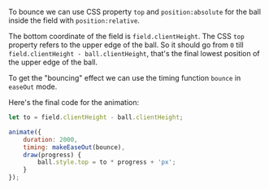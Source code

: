 To bounce we can use CSS property `top` and `position:absolute` for the ball inside the field with `position:relative`.

The bottom coordinate of the field is `field.clientHeight`. The CSS `top` property refers to the upper edge of the ball. So it should go from `0` till `field.clientHeight - ball.clientHeight`, that's the final lowest position of the upper edge of the ball.

To get the "bouncing" effect we can use the timing function `bounce` in `easeOut` mode.

Here's the final code for the animation:

```js
let to = field.clientHeight - ball.clientHeight;

animate({
    duration: 2000,
    timing: makeEaseOut(bounce),
    draw(progress) {
        ball.style.top = to * progress + 'px';
    }
});
```
